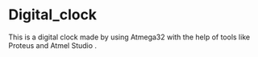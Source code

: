# Digital_clock
This is a digital clock made by using Atmega32 with the help of tools like Proteus and Atmel Studio .
